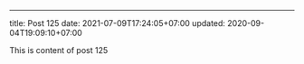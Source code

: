 ---
title: Post 125
date: 2021-07-09T17:24:05+07:00
updated: 2020-09-04T19:09:10+07:00

This is content of post 125